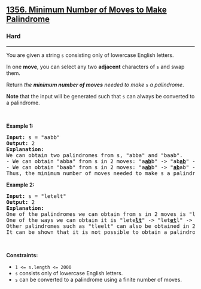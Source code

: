 <h2><a href="https://leetcode.com/problems/minimum-number-of-moves-to-make-palindrome/">1356. Minimum Number of Moves to Make Palindrome</a></h2><h3>Hard</h3><hr><p>You are given a string <code>s</code> consisting only of lowercase English letters.</p>

<p>In one <strong>move</strong>, you can select any two <strong>adjacent</strong> characters of <code>s</code> and swap them.</p>

<p>Return <em>the <strong>minimum number of moves</strong> needed to make</em> <code>s</code> <em>a palindrome</em>.</p>

<p><strong>Note</strong> that the input will be generated such that <code>s</code> can always be converted to a palindrome.</p>

<p>&nbsp;</p>
<p><strong class="example">Example 1:</strong></p>

<pre>
<strong>Input:</strong> s = &quot;aabb&quot;
<strong>Output:</strong> 2
<strong>Explanation:</strong>
We can obtain two palindromes from s, &quot;abba&quot; and &quot;baab&quot;. 
- We can obtain &quot;abba&quot; from s in 2 moves: &quot;a<u><strong>ab</strong></u>b&quot; -&gt; &quot;ab<u><strong>ab</strong></u>&quot; -&gt; &quot;abba&quot;.
- We can obtain &quot;baab&quot; from s in 2 moves: &quot;a<u><strong>ab</strong></u>b&quot; -&gt; &quot;<u><strong>ab</strong></u>ab&quot; -&gt; &quot;baab&quot;.
Thus, the minimum number of moves needed to make s a palindrome is 2.
</pre>

<p><strong class="example">Example 2:</strong></p>

<pre>
<strong>Input:</strong> s = &quot;letelt&quot;
<strong>Output:</strong> 2
<strong>Explanation:</strong>
One of the palindromes we can obtain from s in 2 moves is &quot;lettel&quot;.
One of the ways we can obtain it is &quot;lete<u><strong>lt</strong></u>&quot; -&gt; &quot;let<u><strong>et</strong></u>l&quot; -&gt; &quot;lettel&quot;.
Other palindromes such as &quot;tleelt&quot; can also be obtained in 2 moves.
It can be shown that it is not possible to obtain a palindrome in less than 2 moves.
</pre>

<p>&nbsp;</p>
<p><strong>Constraints:</strong></p>

<ul>
	<li><code>1 &lt;= s.length &lt;= 2000</code></li>
	<li><code>s</code> consists only of lowercase English letters.</li>
	<li><code>s</code> can be converted to a palindrome using a finite number of moves.</li>
</ul>
